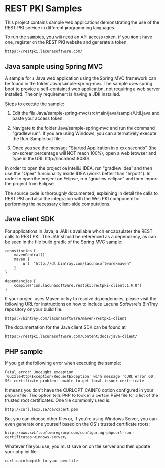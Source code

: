 REST PKI Samples
================

This project contains sample web applications demonstrating the use of the REST PKI service in
different programming languages.

To run the samples, you will need an API access token. If you don't have one, register on the
REST PKI website and generate a token.

	https://restpki.lacunasoftware.com/

Java sample using Spring MVC
----------------------------

A sample for a Java web application using the Spring MVC framework can be found in the folder
Java/sample-spring-mvc. The sample uses spring boot to provide a self-contained web application,
not requiring a web server installed. The only requirement is having a JDK installed.

Steps to execute the sample:

1. Edit the file Java/sample-spring-mvc/src/main/java/sample/Util.java and paste your access
   token.
   
2. Navigate to the folder Java/sample-spring-mvc and run the command "gradlew run". If you are
   using Windows, you can alternatively execute the Run-Sample.bat file.
  
3. Once you see the message "Started Application in x.xxx seconds" (the on-screen percentage
   will NOT reach 100%), open a web browser and type in the URL http://localhost:8080/
   
In order to open the project on IntelliJ IDEA, run "gradlew idea" and then use the "Open"
funcionality inside IDEA (works better than "Import"). In order to open the project on Eclipse,
run "gradlew eclipse" and then import the project from Eclipse.

The source code is thoroughly documented, explaining in detail the calls to REST PKI and
also the integration with the Web PKI component for performing the necessary client-side
computations.

Java client SDK
---------------

For applications in Java, a JAR is available which encapsulates the REST calls to REST PKI.
The JAR should be referenced as a dependency, as can be seen in the file build.gradle of the
Spring MVC sample:

	repositories {
		mavenCentral()
		maven {
			url  "http://dl.bintray.com/lacunasoftware/maven" 
		}
	} 

	dependencies {
		compile("com.lacunasoftware.restpki:restpki-client:1.0.0")
	}

If your project uses Maven or Ivy to resolve dependencies, please visit the following URL
for instructions on how to include Lacuna Software's BinTray repository on your build file.

	https://bintray.com/lacunasoftware/maven/restpki-client

The documentation for the Java client SDK can be found at

	https://restpki.lacunasoftware.com/Content/docs/java-client/

PHP sample
----------

If you get the following error when executing the sample:

	Fatal error: Uncaught exception 'GuzzleHttp\Exception\RequestException' with message 'cURL error 60: SSL certificate problem: unable to get local issuer certificate

It means you don't have the CURLOPT_CAINFO option configured in your php.ini file. This option tells PHP to look in a certain PEM file for a list
of the trusted root certificates. One file commonly used is:
	
	http://curl.haxx.se/ca/cacert.pem

But you can choose other files or, if you're using Windows Server, you can even generate one yourself based on the OS's trusted certificate roots:

	http://www.swiftsoftwaregroup.com/configuring-phpcurl-root-certificates-windows-server/
	
Whatever file you use, you must save on on the server and then update your php.ini file:

	curl.cainfo=path-to-your-pem-file
	
